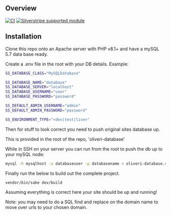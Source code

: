 ## Overview

[![CI](https://github.com/silverstripe/silverstripe-installer/actions/workflows/ci.yml/badge.svg)](https://github.com/silverstripe/silverstripe-installer/actions/workflows/ci.yml)
[![Silverstripe supported module](https://img.shields.io/badge/silverstripe-supported-0071C4.svg)](https://www.silverstripe.org/software/addons/silverstripe-commercially-supported-module-list/)

## Installation

Clone this repo onto an Apache server with PHP v8.1+ and have a mySQL 5.7 data base ready.

Create a .env file in the root with your DB details. Example:

```sh
SS_DATABASE_CLASS="MySQLDatabase"

SS_DATABASE_NAME="database"
SS_DATABASE_SERVER="localhost"
SS_DATABASE_USERNAME="user"
SS_DATABASE_PASSWORD="password"

SS_DEFAULT_ADMIN_USERNAME="admin"
SS_DEFAULT_ADMIN_PASSWORD="password"

SS_ENVIRONMENT_TYPE="<dev|test|live>"
```

Then for stuff to look correct you need to push original sites database up.

This is provided in the root of the repo, 'oliveri-database'

While in SSH on your server you can run from the root to push the db up to your mySQL node:

```sh
mysql -h mysqlhost -u databaseuser -p databasename < oliveri-database.sql --binary-mode
```

Finally run the below to build out the complete project.

```sh
vendor/bin/sake dev/build
```

Assuming everything is correct here your site should be up and running!

Note: you may need to do a SQL find and replace on the domain name to move over urls to your chosen domain.
